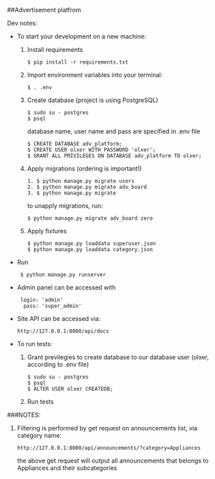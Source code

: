 ##Advertisement platfrom

Dev notes: 
    
- To start your development on a new machine:
   1. Install requirements
       ~~~
       $ pip install -r requirements.txt
       ~~~
   2. Import environment variables into your terminal:
      ~~~
      $ . .env
      ~~~
   3. Create database (project is using PostgreSQL)
       ~~~
       $ sudo su - postgres
       $ psql
       ~~~
       database name, user name and pass are specified in
       .env file
       ~~~
       $ CREATE DATABASE adv_platform; 
       $ CREATE USER olxer WITH PASSWORD 'olxer';
       $ GRANT ALL PRIVILEGES ON DATABASE adv_platform TO olxer;
       ~~~
   4. Apply migrations (ordering is important!)
       ~~~
       1. $ python manage.py migrate users
       2. $ python manage.py migrate adv_board
       3. $ python manage.py migrate 
       ~~~
       to unapply migrations, run:
       ~~~
       $ python manage.py migrate adv_board zero
       ~~~
       
   5. Apply fixtures
       ~~~
       $ python manage.py loaddata superuser.json
       $ python manage.py loaddata category.json
       ~~~
- Run

   ~~~     
    $ python manage.py runserver
   ~~~
- Admin panel can be accessed with 

   ~~~
    login: 'admin' 
     pass: 'super_admin'
   ~~~
- Site API can be accessed via:
    ~~~
    http://127.0.0.1:8000/api/docs
    ~~~
- To run tests:
    1. Grant previlegies to create database to our 
    database user (olxer, according to .env file)
        ~~~
        $ sudo su - postgres
        $ psql
        $ ALTER USER olxer CREATEDB;
        ~~~
    2. Run tests
    
###NOTES:
1. Filtering is performed by get request on announcements list, via category name:
    ~~~
    http://127.0.0.1:8000/api/announcements/?category=Appliances
    ~~~
    the above get request will output all announcements that belongs
    to Appliances and their subcategories